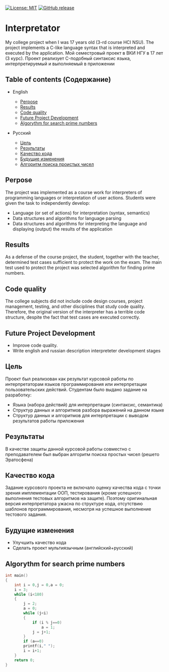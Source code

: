 ﻿[![License: MIT](https://img.shields.io/github/license/Akeloya/interpretator)](https://github.com/Akeloya/Interpretator/blob/master/LICENSE)
[![GitHub release](https://img.shields.io/github/v/release/Akeloya/Interpretator.svg)](https://github.com/Akeloya/Interpretator/releases/latest)

# Interpretator
My college project when I was 17 years old (3-rd course HCI NSU). The project implements a C-like language syntax that is interpreted and executed by the application.
Мой семестровый проект в ВКИ НГУ в 17 лет (3 курс). Проект реализует C-подобный синтаксис языка, интерпретируемый и выполняемый в приложении

## Table of contents (Содержание)
- English
  - [Perpose](#Perpose)
  - [Results](#Results)
  - [Code quality](#Code-quality)
  - [Future Project Development](#Future-Project-Development)
  - [Algorythm for search prime numbers](#Algorythm-for-search-prime-numbers)

- Русский
  - [Цель](#Цель)
  - [Результаты](#Результаты)
  - [Качество кода](#Качество-кода)
  - [Будущие изменения](#Будущие-изменения)
  - [Алгоритм поиска проистых чисел](#Algorythm-for-search-prime-number)

## Perpose

The project was implemented as a course work for interpreters of programming languages or interpretation of user actions. Students were given the task to independently develop:
- Language (or set of actions) for interpretation (syntax, semantics)
- Data structures and algorithms for language parsing
- Data structures and algorithms for interpreting the language and displaying (output) the results of the application

## Results

As a defense of the course project, the student, together with the teacher, determined test cases sufficient to protect the work on the exam. The main test used to protect the project was selected algorithm for finding prime numbers.

## Code quality

The college subjects did not include code design courses, project management, testing, and other disciplines that study code quality. Therefore, the original version of the interpreter has a terrible code structure, despite the fact that test cases are executed correctly.

## Future Project Development
- Improve code quality.
- Write english and russian description interpreteter development stages

## Цель
Проект был реализован как результат курсовой работы по интерпретаторам языков программирования или интерпретации пользовательских действий. Студентам было выдано задание на разработку:
- Языка (набора действий) для интерпретации (синтаксис, семантика)
- Структур данных и алгоритмов разбора выражений на данном языке
- Структур данных и алгоритмов для интерпретации с выводом результатов работы приложения

## Результаты
В качестве защиты данной курсовой работы совместно с преподавателем был выбран алгоритм поиска простых чисел (решето Эратосфена)

## Качество кода
Задание курсового проекта не включало оценку качества кода с точки зрения имплементации ООП, тестирования (кроме успешного выполнения тестовых алгоритмов на защите). Поэтому оригинальная версия интерпретатора ужасна по структуре кода, отсутствию шаблонов программирования, несмотря на успешное выполнение тестового задания.

## Будущие изменения
  - Улучшить качество кода
  - Сделать проект мультиязычным (английский+русский)


## Algorythm for search prime numbers
```cpp
int main()
{
	int i = 0,j = 0,a = 0;
	i = 3;
	while (i<180)
	{
		j = 2;
		a = 0;
		while (j<i)
		{
			if (i % j==0)
			    a = 1;
			j = j+1;
		}
		if (a==0)
		printf(i," ");
		i = i+1;
	}
	return 0;
}	
    	